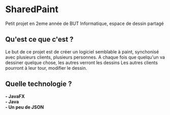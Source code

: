 # SharedPaint
Petit projet en 2eme année de BUT Informatique, espace de dessin partagé

## Qu'est ce que c'est ?
Le but de ce projet est de créer un logiciel semblable à paint, synchonisé avec plusieurs clients, plusieurs personnes.
A chaque fois que quelqu'un va dessiner quelque chose, les autres verront les dessins
Les autres clients pourront à leur tour, modifier le dessin.

## Quelle technologie ?
**- JavaFX**<br/>
**- Java**<br/>
**- Un peu de JSON**
